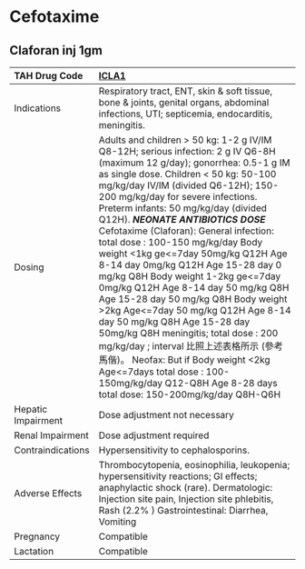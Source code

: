 # Cefotaxime

## Claforan inj 1gm

| TAH Drug Code      | [ICLA1](https://www.tahsda.org.tw/drugs/hissearch.php?drug_code=ICLA1)                                                                                                                                                                                                                                                                                                                                                                                                                                                                                                                                                                                                                                                                                                                                                                                                                                   |
|:-------------------|:---------------------------------------------------------------------------------------------------------------------------------------------------------------------------------------------------------------------------------------------------------------------------------------------------------------------------------------------------------------------------------------------------------------------------------------------------------------------------------------------------------------------------------------------------------------------------------------------------------------------------------------------------------------------------------------------------------------------------------------------------------------------------------------------------------------------------------------------------------------------------------------------------------|
| Indications        | Respiratory tract, ENT, skin & soft tissue, bone & joints, genital organs, abdominal infections, UTI; septicemia, endocarditis, meningitis.                                                                                                                                                                                                                                                                                                                                                                                                                                                                                                                                                                                                                                                                                                                                                              |
| Dosing             | Adults and children > 50 kg: 1-2 g IV/IM Q8-12H; serious infection: 2 g IV Q6-8H (maximum 12 g/day); gonorrhea: 0.5-1 g IM as single dose. Children < 50 kg: 50-100 mg/kg/day IV/IM (divided Q6-12H); 150-200 mg/kg/day for severe infections. Preterm infants: 50 mg/kg/day (divided Q12H). *****NEONATE ANTIBIOTICS DOSE***** Cefotaxime (Claforan): General infection: total dose : 100-150 mg/kg/day Body weight <1kg ge<=7day 50mg/kg Q12H  Age 8-14 day 0mg/kg Q12H  Age 15-28 day 0 mg/kg Q8H Body weight 1-2kg ge<=7day 0mg/kg Q12H  Age 8-14 day 50 mg/kg Q8H  Age 15-28 day 50 mg/kg Q8H Body weight >2kg Age<=7day 50 mg/kg Q12H  Age 8-14 day 50 mg/kg Q8H  Age 15-28 day 50mg/kg Q8H meningitis; total dose : 200 mg/kg/day ; interval 比照上述表格所示 (參考馬偕)。 Neofax: But if Body weight <2kg Age<=7days total dose : 100-150mg/kg/day Q12-Q8H Age 8-28 days total dose: 150-200mg/kg/day Q8H-Q6H |
| Hepatic Impairment | Dose adjustment not necessary                                                                                                                                                                                                                                                                                                                                                                                                                                                                                                                                                                                                                                                                                                                                                                                                                                                                            |
| Renal Impairment   | Dose adjustment required                                                                                                                                                                                                                                                                                                                                                                                                                                                                                                                                                                                                                                                                                                                                                                                                                                                                                 |
| Contraindications  | Hypersensitivity to cephalosporins.                                                                                                                                                                                                                                                                                                                                                                                                                                                                                                                                                                                                                                                                                                                                                                                                                                                                      |
| Adverse Effects    | Thrombocytopenia, eosinophilia, leukopenia; hypersensitivity reactions; GI effects; anaphylactic shock (rare). Dermatologic: Injection site pain, Injection site phlebitis, Rash (2.2% ) Gastrointestinal: Diarrhea, Vomiting                                                                                                                                                                                                                                                                                                                                                                                                                                                                                                                                                                                                                                                                            |
| Pregnancy          | Compatible                                                                                                                                                                                                                                                                                                                                                                                                                                                                                                                                                                                                                                                                                                                                                                                                                                                                                               |
| Lactation          | Compatible                                                                                                                                                                                                                                                                                                                                                                                                                                                                                                                                                                                                                                                                                                                                                                                                                                                                                               |

